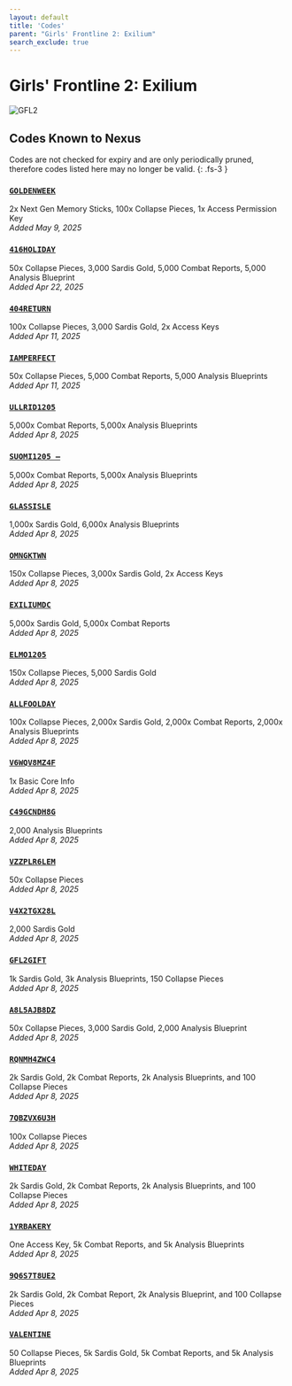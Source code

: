 ```yaml
---
layout: default
title: 'Codes'
parent: "Girls' Frontline 2: Exilium"
search_exclude: true
---
```


# Girls' Frontline 2: Exilium

![GFL2](https://cdn.discordapp.com/emojis/1356717156255006992.png)

## Codes Known to Nexus

Codes are not checked for expiry and are only periodically pruned, therefore codes listed here may no longer be valid.
{: .fs-3 }

### [`GOLDENWEEK`](https://nexus-codes.app/copy/?code=GOLDENWEEK)

2x Next Gen Memory Sticks, 100x Collapse Pieces, 1x Access Permission Key<br />*Added May 9, 2025*

### [`416HOLIDAY`](https://nexus-codes.app/copy/?code=416HOLIDAY)

50x Collapse Pieces, 3,000 Sardis Gold, 5,000 Combat Reports, 5,000 Analysis Blueprint<br />*Added Apr 22, 2025*

### [`404RETURN`](https://nexus-codes.app/copy/?code=404RETURN)

100x Collapse Pieces, 3,000 Sardis Gold, 2x Access Keys<br />*Added Apr 11, 2025*

### [`IAMPERFECT`](https://nexus-codes.app/copy/?code=IAMPERFECT)

50x Collapse Pieces, 5,000 Combat Reports, 5,000 Analysis Blueprints<br />*Added Apr 11, 2025*

### [`ULLRID1205`](https://nexus-codes.app/copy/?code=ULLRID1205)

5,000x Combat Reports, 5,000x Analysis Blueprints<br />*Added Apr 8, 2025*

### [`SUOMI1205 –`](https://nexus-codes.app/copy/?code=SUOMI1205%20%E2%80%93)

5,000x Combat Reports, 5,000x Analysis Blueprints<br />*Added Apr 8, 2025*

### [`GLASSISLE`](https://nexus-codes.app/copy/?code=GLASSISLE)

1,000x Sardis Gold, 6,000x Analysis Blueprints<br />*Added Apr 8, 2025*

### [`OMNGKTWN`](https://nexus-codes.app/copy/?code=OMNGKTWN)

150x Collapse Pieces, 3,000x Sardis Gold, 2x Access Keys<br />*Added Apr 8, 2025*

### [`EXILIUMDC`](https://nexus-codes.app/copy/?code=EXILIUMDC)

5,000x Sardis Gold, 5,000x Combat Reports<br />*Added Apr 8, 2025*

### [`ELMO1205`](https://nexus-codes.app/copy/?code=ELMO1205)

150x Collapse Pieces, 5,000 Sardis Gold<br />*Added Apr 8, 2025*

### [`ALLFOOLDAY`](https://nexus-codes.app/copy/?code=ALLFOOLDAY)

100x Collapse Pieces, 2,000x Sardis Gold, 2,000x Combat Reports, 2,000x Analysis Blueprints<br />*Added Apr 8, 2025*

### [`V6WQV8MZ4F`](https://nexus-codes.app/copy/?code=V6WQV8MZ4F)

1x Basic Core Info<br />*Added Apr 8, 2025*

### [`C49GCNDH8G`](https://nexus-codes.app/copy/?code=C49GCNDH8G)

2,000 Analysis Blueprints<br />*Added Apr 8, 2025*

### [`VZZPLR6LEM`](https://nexus-codes.app/copy/?code=VZZPLR6LEM)

50x Collapse Pieces<br />*Added Apr 8, 2025*

### [`V4X2TGX28L`](https://nexus-codes.app/copy/?code=V4X2TGX28L)

2,000 Sardis Gold<br />*Added Apr 8, 2025*

### [`GFL2GIFT`](https://nexus-codes.app/copy/?code=GFL2GIFT)

1k Sardis Gold, 3k Analysis Blueprints, 150 Collapse Pieces<br />*Added Apr 8, 2025*

### [`A8L5AJB8DZ`](https://nexus-codes.app/copy/?code=A8L5AJB8DZ)

50x Collapse Pieces, 3,000 Sardis Gold, 2,000 Analysis Blueprint<br />*Added Apr 8, 2025*

### [`RQNMH4ZWC4`](https://nexus-codes.app/copy/?code=RQNMH4ZWC4)

2k Sardis Gold, 2k Combat Reports, 2k Analysis Blueprints, and 100 Collapse Pieces<br />*Added Apr 8, 2025*

### [`7QBZVX6U3H`](https://nexus-codes.app/copy/?code=7QBZVX6U3H)

100x Collapse Pieces<br />*Added Apr 8, 2025*

### [`WHITEDAY`](https://nexus-codes.app/copy/?code=WHITEDAY)

2k Sardis Gold, 2k Combat Reports, 2k Analysis Blueprints, and 100 Collapse Pieces<br />*Added Apr 8, 2025*

### [`1YRBAKERY`](https://nexus-codes.app/copy/?code=1YRBAKERY)

One Access Key, 5k Combat Reports, and 5k Analysis Blueprints<br />*Added Apr 8, 2025*

### [`9Q6S7T8UE2`](https://nexus-codes.app/copy/?code=9Q6S7T8UE2)

2k Sardis Gold, 2k Combat Report, 2k Analysis Blueprint, and 100 Collapse Pieces<br />*Added Apr 8, 2025*

### [`VALENTINE`](https://nexus-codes.app/copy/?code=VALENTINE)

50 Collapse Pieces, 5k Sardis Gold, 5k Combat Reports, and 5k Analysis Blueprints<br />*Added Apr 8, 2025*